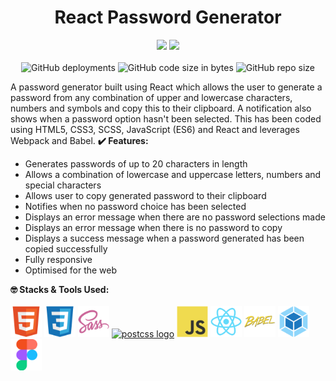 <div align="center">

<h1>React Password Generator</h1>

![](https://api.checklyhq.com/v1/badges/checks/551c754c-6a1d-4296-b75f-401dda9fbf69?style=for-the-badge&theme=dark) ![](https://api.checklyhq.com/v1/badges/checks/551c754c-6a1d-4296-b75f-401dda9fbf69?style=for-the-badge&theme=dark&responseTime=true) <br><br> ![GitHub deployments](https://img.shields.io/github/deployments/asbhogal/React-Password-Generator/production?label=DEPLOYMENT%20STATE&style=for-the-badge&labelColor=000) ![GitHub code size in bytes](https://img.shields.io/github/languages/code-size/asbhogal/React-Password-Generator?style=for-the-badge&labelColor=000) ![GitHub repo size](https://img.shields.io/github/repo-size/asbhogal/React-Password-Generator?color=blueviolet&style=for-the-badge&labelColor=000)

</div>

A password generator built using React which allows the user to generate a password from any combination of upper and lowercase characters, numbers and symbols and copy this to their clipboard. A notification also shows when a password option hasn't been selected. This has been coded using HTML5, CSS3, SCSS, JavaScript (ES6) and React and leverages Webpack and Babel.
<strong>:heavy_check_mark: Features:</strong><br>
  - Generates passwords of up to 20 characters in length
  - Allows a combination of lowercase and uppercase letters, numbers and special characters
  - Allows user to copy generated password to their clipboard
  - Notifies when no password choice has been selected
  - Displays an error message when there are no password selections made
  - Displays an error message when there is no password to copy
  - Displays a success message when a password generated has been copied successfully
  - Fully responsive
  - Optimised for the web

<strong>:nerd_face: Stacks &#38; Tools Used:</strong><br>
<br>
<a target="_blank" rel="noopener noreferrer" href="https://github.com/devicons/devicon/blob/master/icons/html5/html5-original.svg"><img src="https://github.com/devicons/devicon/raw/master/icons/html5/html5-original.svg" alt="html5 logo" width="50" height="50" style="max-width:100%;"></a>
<a target="_blank" rel="noopener noreferrer" href="https://github.com/devicons/devicon/blob/master/icons/css3/css3-original.svg"><img src="https://github.com/devicons/devicon/raw/master/icons/css3/css3-original.svg" alt="css3 logo" width="50" height="50" style="max-width:100%;"></a>
<a target="_blank" rel="noopener noreferrer" href="https://github.com/devicons/devicon/blob/master/icons/sass/sass-original.svg"><img src="https://github.com/devicons/devicon/blob/master/icons/sass/sass-original.svg" alt="sass logo" width="50" height="50" style="max-width:100%;"></a>
<a target="_blank" rel="noopener noreferrer" href="https://github.com/postcss/brand/blob/master/dist/postcss-logo-symbol.svg"><img src="https://github.com/postcss/brand/blob/master/dist/postcss-logo-symbol.svg" alt="postcss logo" width="50" height="50" style="max-width:100%;"></a>
<a target="_blank" rel="noopener noreferrer" href="https://github.com/devicons/devicon/blob/master/icons/javascript/javascript-original.svg"><img src="https://github.com/devicons/devicon/raw/master/icons/javascript/javascript-original.svg" alt="JavaScript" width="50" height="50" style="max-width:100%;"></a>
<a target="_blank" rel="noopener noreferrer" href="https://github.com/devicons/devicon/blob/master/icons/react/react-original.svg"><img src="https://github.com/devicons/devicon/blob/master/icons/react/react-original.svg" alt="React logo" width="50" height="50" style="max-width:100%;"></a>
<a target="_blank" rel="noopener noreferrer" href="https://github.com/devicons/devicon/blob/master/icons/babel/babel-original.svg"><img src="https://github.com/devicons/devicon/blob/master/icons/babel/babel-original.svg" alt="Babel logo" width="50" height="50" style="max-width:100%;"></a>
<a target="_blank" rel="noopener noreferrer" href="https://github.com/devicons/devicon/blob/master/icons/webpack/webpack-original.svg"><img src="https://github.com/devicons/devicon/blob/master/icons/webpack/webpack-original.svg" alt="Webpack logo" width="50" height="50" style="max-width:100%;"></a>
<a target="_blank" rel="noopener noreferrer" href="https://github.com/devicons/devicon/blob/master/icons/figma/figma-original.svg"><img src="https://github.com/devicons/devicon/blob/master/icons/figma/figma-original.svg" alt="Figma logo" width="50" height="50" style="max-width:100%;"></a>